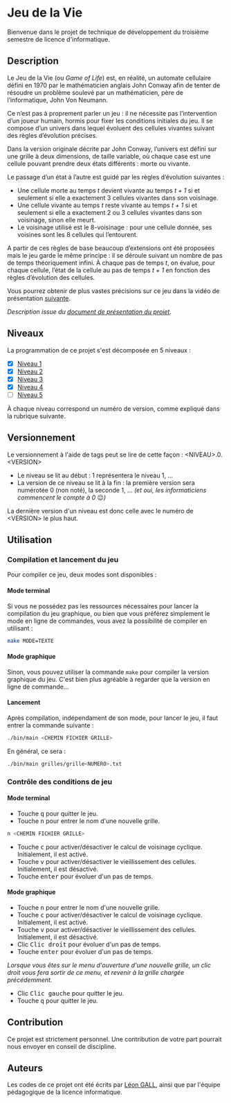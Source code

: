 # Jeu de la Vie

Bienvenue dans le projet de technique de développement du troisième semestre de licence d'informatique.

## Description

Le Jeu de la Vie (ou _Game of Life_) est, en réalité, un automate cellulaire défini en 1970 par le mathématicien anglais John Conway afin de tenter de résoudre un problème soulevé par un mathématicien, père de l’informatique, John Von Neumann.

Ce n’est pas à proprement parler un jeu : il ne nécessite pas l’intervention d’un joueur humain, hormis pour fixer les conditions initiales du jeu. Il se compose d’un univers dans lequel évoluent des cellules vivantes suivant des règles d’évolution précises.

Dans la version originale décrite par John Conway, l’univers est défini sur une grille à deux dimensions, de taille variable, où chaque case est une cellule pouvant prendre deux états différents : morte ou vivante.

Le passage d’un état à l’autre est guidé par les règles d’évolution suivantes :

- Une cellule morte au temps _t_ devient vivante au temps _t + 1_ si et seulement si elle a exactement 3 cellules vivantes dans son voisinage.
- Une cellule vivante au temps _t_ reste vivante au temps _t + 1_ si et seulement si elle a exactement 2 ou 3 cellules vivantes dans son voisinage, sinon elle meurt.
- Le voisinage utilisé est le 8-voisinage : pour une cellule donnée, ses voisines sont les 8 cellules qui l’entourent.

A partir de ces règles de base beaucoup d’extensions ont été proposées mais le jeu garde le même principe : il se déroule suivant un nombre de pas de temps théoriquement infini. À chaque pas de temps _t_, on évalue, pour chaque cellule, l’état de la cellule au pas de temps _t + 1_ en fonction des règles d’évolution des cellules.

Vous pourrez obtenir de plus vastes précisions sur ce jeu dans la vidéo de présentation [suivante](https://youtu.be/S-W0NX97DB0).

_Description issue du [document de présentation du projet](https://moodle.unistra.fr/pluginfile.php/557566/mod_resource/content/0/Sujets_de_TP/presentation.pdf)._

## Niveaux

La programmation de ce projet s'est décomposée en 5 niveaux :

- [x] [Niveau 1](https://moodle.unistra.fr/pluginfile.php/557570/mod_resource/content/5/GoL_niveau1.pdf)
- [x] [Niveau 2](https://moodle.unistra.fr/pluginfile.php/557571/mod_resource/content/7/GoL_niveau2.pdf)
- [x] [Niveau 3](https://moodle.unistra.fr/pluginfile.php/557572/mod_resource/content/5/GoL_niveau3.pdf)
- [x] [Niveau 4](https://moodle.unistra.fr/pluginfile.php/557573/mod_resource/content/5/GoL_niveau4.pdf)
- [ ] [Niveau 5](https://moodle.unistra.fr/pluginfile.php/557576/mod_resource/content/8/GoL_niveau5.pdf)

À chaque niveau correspond un numéro de version, comme expliqué dans la rubrique suivante.

## Versionnement

Le versionnement à l'aide de tags peut se lire de cette façon : \<NIVEAU\>.0.\<VERSION\>

- Le niveau se lit au début : 1 représentera le niveau 1, ...
- La version de ce niveau se lit à la fin : la première version sera numérotée 0 (non noté), la seconde 1, ... _(et oui, les informaticiens commencent le compte à 0_ :wink:_)_

La dernière version d'un niveau est donc celle avec le numéro de \<VERSION\> le plus haut.

## Utilisation
### Compilation et lancement du jeu

Pour compiler ce jeu, deux modes sont disponibles :

#### Mode terminal

Si vous ne possédez pas les ressources nécessaires pour lancer la compilation du jeu graphique, ou bien que vous préférez simplement le mode en ligne de commandes, vous avez la possibilité de compiler en utilisant :

```bash
make MODE=TEXTE
```

#### Mode graphique

Sinon, vous pouvez utiliser la commande `make` pour compiler la version graphique du jeu. C'est bien plus agréable à regarder que la version en ligne de commande...

#### Lancement

Après compilation, indépendament de son mode, pour lancer le jeu, il faut entrer la commande suivante :
```bash
./bin/main <CHEMIN FICHIER GRILLE>
```
En général, ce sera :
```bash
./bin/main grilles/grille<NUMERO>.txt
```

### Contrôle des conditions de jeu

#### Mode terminal

- Touche <kbd>q</kbd> pour quitter le jeu.
- Touche <kbd>n</kbd> pour entrer le nom d'une nouvelle grille.
```bash
n <CHEMIN FICHIER GRILLE>
```
- Touche <kbd>c</kbd> pour activer/désactiver le calcul de voisinage cyclique. Initialement, il est activé.
- Touche <kbd>v</kbd> pour activer/désactiver le vieillissement des cellules. Initialement, il est désactivé.
- Touche <kbd>enter</kbd> pour évoluer d'un pas de temps.

#### Mode graphique

- Touche <kbd>n</kbd> pour entrer le nom d'une nouvelle grille.
- Touche <kbd>c</kbd> pour activer/désactiver le calcul de voisinage cyclique. Initialement, il est activé.
- Touche <kbd>v</kbd> pour activer/désactiver le vieillissement des cellules. Initialement, il est désactivé.
- Clic <kbd>Clic droit</kbd> pour évoluer d'un pas de temps.
- Touche <kbd>enter</kbd> pour évoluer d'un pas de temps.

_Lorsque vous êtes sur le menu d'ouverture d'une nouvelle grille, un clic droit vous fera sortir de ce menu, et revenir à la grille chargée précédemment._
- Clic <kbd>Clic gauche</kbd> pour quitter le jeu.
- Touche <kbd>q</kbd> pour quitter le jeu.

## Contribution

Ce projet est strictement personnel. Une contribution de votre part pourrait nous envoyer en conseil de discipline.

## Auteurs

Les codes de ce projet ont été écrits par [Léon GALL](@lgall), ainsi que par l'équipe pédagogique de la licence informatique.
